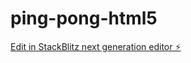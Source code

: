 # ping-pong-html5

[Edit in StackBlitz next generation editor ⚡️](https://stackblitz.com/~/github.com/Adarshx22223/ping-pong-html5)
